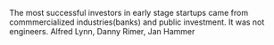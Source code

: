 
The most successful investors in early stage startups came from commmercialized industries(banks) and public investment. It was not engineers. Alfred Lynn, Danny Rimer, Jan Hammer